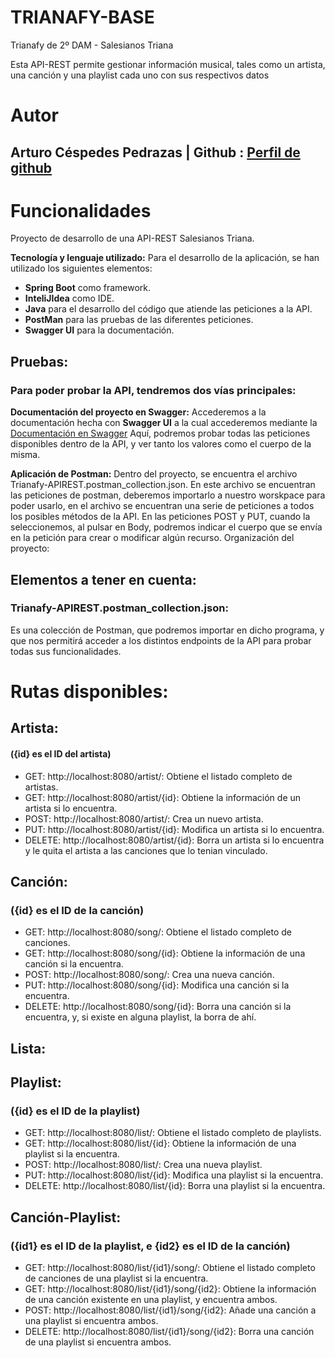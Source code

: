 # TRIANAFY-BASE
Trianafy de 2º DAM - Salesianos Triana

Esta API-REST permite gestionar información musical, tales como un artista, una canción y una playlist cada uno con sus respectivos datos

# Autor
  ## Arturo Céspedes Pedrazas  | Github : [Perfil de github](https://github.com/ArturoCes)
# Funcionalidades
Proyecto de desarrollo de una API-REST Salesianos Triana.

**Tecnología y lenguaje utilizado:**
Para el desarrollo de la aplicación, se han utilizado los siguientes elementos:

- **Spring Boot** como framework.
- **InteliJIdea** como IDE.
- **Java** para el desarrollo del código que atiende las peticiones a la API.
- **PostMan** para las pruebas de las diferentes peticiones.
- **Swagger UI** para la documentación.

## Pruebas:
### Para poder probar la API, tendremos dos vías principales:

**Documentación del proyecto en Swagger:** Accederemos a la documentación hecha con **Swagger UI** a la cual accederemos mediante la 
[Documentación en Swagger](http://localhost:8080/swagger-ui.html) Aquí, podremos probar todas las peticiones disponibles dentro de la API, y ver tanto los valores como el cuerpo de la misma.

**Aplicación de Postman:** Dentro del proyecto, se encuentra el archivo Trianafy-APIREST.postman_collection.json. En este archivo se encuentran las peticiones de postman, deberemos importarlo a nuestro worskpace para poder usarlo, en el archivo se encuentran una serie de peticiones a todos los posibles métodos de la API. En las peticiones POST y PUT, cuando la seleccionemos, al pulsar en Body, podremos indicar el cuerpo que se envía en la petición para crear o modificar algún recurso.
Organización del proyecto:

## Elementos a tener en cuenta:

### Trianafy-APIREST.postman_collection.json:
Es una colección de Postman, que podremos importar en dicho programa, y que nos permitirá acceder a los distintos endpoints de la API para probar todas sus funcionalidades.
# Rutas disponibles:
## Artista: 
#### ({id} es el ID del artista)
- GET: http://localhost:8080/artist/: Obtiene el listado completo de artistas.
- GET: http://localhost:8080/artist/{id}: Obtiene la información de un artista si lo encuentra.
- POST: http://localhost:8080/artist/: Crea un nuevo artista.
- PUT: http://localhost:8080/artist/{id}: Modifica un artista si lo encuentra.
- DELETE: http://localhost:8080/artist/{id}: Borra un artista si lo encuentra y le quita el artista a las canciones que lo tenian vinculado.
## Canción: 
### ({id} es el ID de la canción)
- GET: http://localhost:8080/song/: Obtiene el listado completo de canciones.
- GET: http://localhost:8080/song/{id}: Obtiene la información de una canción si la encuentra.
- POST: http://localhost:8080/song/: Crea una nueva canción.
- PUT: http://localhost:8080/song/{id}: Modifica una canción si la encuentra.
- DELETE: http://localhost:8080/song/{id}: Borra una canción si la encuentra, y, si existe en alguna playlist, la borra de ahí.
## Lista:
## Playlist:
### ({id} es el ID de la playlist)
- GET: http://localhost:8080/list/: Obtiene el listado completo de playlists.
- GET: http://localhost:8080/list/{id}: Obtiene la información de una playlist si la encuentra.
- POST: http://localhost:8080/list/: Crea una nueva playlist.
- PUT: http://localhost:8080/list/{id}: Modifica una playlist si la encuentra.
- DELETE: http://localhost:8080/list/{id}: Borra una playlist si la encuentra.
## Canción-Playlist:
### ({id1} es el ID de la playlist, e {id2} es el ID de la canción)
- GET: http://localhost:8080/list/{id1}/song/: Obtiene el listado completo de canciones de una playlist si la encuentra.
- GET: http://localhost:8080/list/{id1}/song/{id2}: Obtiene la información de una canción existente en una playlist, y encuentra ambos.
- POST: http://localhost:8080/list/{id1}/song/{id2}: Añade una canción a una playlist si encuentra ambos.
- DELETE: http://localhost:8080/list/{id1}/song/{id2}: Borra una canción de una playlist si encuentra ambos.
